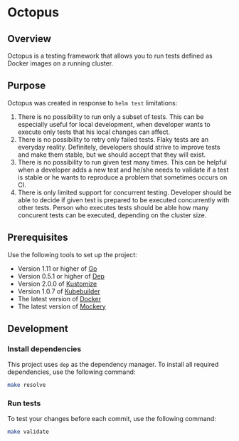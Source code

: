# Octopus

## Overview

Octopus is a testing framework that allows you to run tests defined as Docker images on a running cluster.


## Purpose
Octopus was created in response to `helm test` limitations:
1. There is no possibility to run only a subset of tests. 
This can be especially useful for local development, when developer wants to execute only tests that 
his local changes can affect.  
1. There is no possibility to retry only failed tests. Flaky tests are an everyday reality. 
Definitely, developers should strive to improve tests and make them stable, but we should accept that they will exist.
1. There is no possibility to run given test many times. 
This can be helpful when a developer adds a new test and he/she needs to validate if a test is stable or he wants to reproduce a problem that sometimes occurs on CI.
1. There is only limited support for concurrent testing. 
Developer should be able to decide if given test is prepared to be executed concurrently with other tests.
Person who executes tests should be able how many concurent tests can be executed, depending on the cluster size. 

## Prerequisites

Use the following tools to set up the project:

* Version 1.11 or higher of [Go](https://golang.org/dl/)
* Version 0.5.1 or higher of [Dep](https://github.com/golang/dep)
* Version 2.0.0 of [Kustomize](https://github.com/kubernetes-sigs/kustomize)
* Version 1.0.7 of [Kubebuilder](https://github.com/kubernetes-sigs/kubebuilder)
* The latest version of [Docker](https://www.docker.com/)
* The latest version of [Mockery](https://github.com/vektra/mockery) 

## Development

### Install dependencies

This project uses `dep` as the dependency manager. To install all required dependencies, use the following command:
```bash
make resolve
```

### Run tests

To test your changes before each commit, use the following command:

```bash
make validate
```